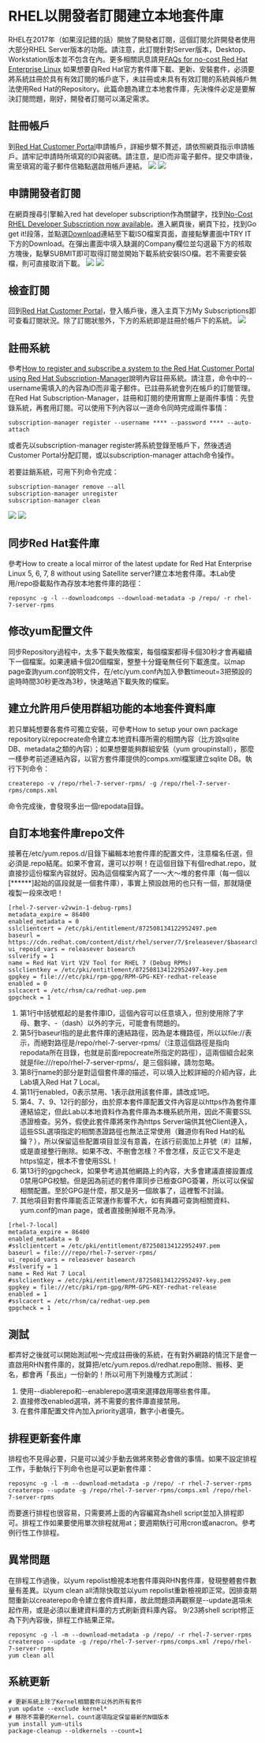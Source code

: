 # RHEL以開發者訂閱建立本地套件庫
RHEL在2017年（如果沒記錯的話）開放了開發者訂閱，這個訂閱允許開發者使用大部分RHEL Server版本的功能。請注意，此訂閱針對Server版本，Desktop、Workstation版本並不包含在內。更多相關訊息請見[FAQs for no-cost Red Hat Enterprise Linux](https://developers.redhat.com/articles/faqs-no-cost-red-hat-enterprise-linux/)
如果想要自Red Hat官方套件庫下載、更新、安裝套件，必須要將系統註冊於具有有效訂閱的帳戶底下，未註冊或未具有有效訂閱的系統與帳戶無法使用Red Hat的Repository。此篇命題為建立本地套件庫，先決條件必定是要解決訂閱問題，剛好，開發者訂閱可以滿足需求。

## 註冊帳戶
到[Red Hat Customer Portal](https://access.redhat.com/)申請帳戶，詳細步驟不贅述，請依照網頁指示申請帳戶。請牢記申請時所填寫的ID與密碼。請注意，是ID而非電子郵件。提交申請後，需至填寫的電子郵件信箱點選啟用帳戶連結。
![](https://i.imgur.com/zIYnIQ7.png)
![](https://i.imgur.com/DsVaZ1y.png)



## 申請開發者訂閱
在網頁搜尋引擎輸入red hat developer subscription作為關鍵字，找到[No-Cost RHEL Developer Subscription now available](https://developers.redhat.com/blog/2016/03/31/no-cost-rhel-developer-subscription-now-available/)。進入網頁後，網頁下拉，找到Go get it!段落，並點選[Download](http://red.ht/1Suvt82)連結至下載ISO檔案頁面，直接點擊畫面中TRY IT下方的Download。在彈出畫面中填入缺漏的Company欄位並勾選最下方的核取方塊後，點擊SUBMIT即可取得訂閱並開始下載系統安裝ISO檔。若不需要安裝檔，則可直接取消下載。
![](https://i.imgur.com/uIT4z7l.png)
![](https://i.imgur.com/J4MoQgP.png)


## 檢查訂閱
回到[Red Hat Customer Portal](https://access.redhat.com/)，登入帳戶後，進入主頁下方My Subscriptions即可查看訂閱狀況。除了訂閱狀態外，下方的系統即是註冊於帳戶下的系統。
![](https://i.imgur.com/OrPj4W8.png)


## 註冊系統
參考[How to register and subscribe a system to the Red Hat Customer Portal using Red Hat Subscription-Manager](https://access.redhat.com/solutions/253273)說明內容註冊系統。請注意，命令中的--username需填入的內容為ID而非電子郵件。已註冊系統會列在帳戶的訂閱管理。在Red Hat Subscription-Manager，註冊和訂閱的使用實際上是兩件事情：先登錄系統，再套用訂閱。可以使用下列內容以一道命令同時完成兩件事情：

```
subscription-manager register --username **** --password **** --auto-attach
```

或者先以subscription-manager register將系統登錄至帳戶下，然後透過Customer Portal分配訂閱，或以subscription-manager attach命令操作。

若要註銷系統，可用下列命令完成：

```
subscription-manager remove --all
subscription-manager unregister
subscription-manager clean
```
![](https://i.imgur.com/T2aFmFN.png)
![](https://i.imgur.com/q7UZVvv.png)


## 同步Red Hat套件庫
參考How to create a local mirror of the latest update for Red Hat Enterprise Linux 5, 6, 7, 8 without using Satellite server?建立本地套件庫。本Lab使用/repo掛載點作為存放本地套件庫的路徑：
```
reposync -g -l --downloadcomps --download-metadata -p /repo/ -r rhel-7-server-rpms
```

## 修改yum配置文件
同步Repository過程中，太多下載失敗檔案，每個檔案都得卡個30秒才會再繼續下一個檔案。如果連續卡個20個檔案，整整十分鐘毫無任何下載進度。以map page查詢yum.conf說明文件，在/etc/yum.conf內加入參數timeout=3把預設的逾時時間30秒更改為3秒，快速略過下載失敗的檔案。

## 建立允許用戶使用群組功能的本地套件資料庫
若只單純想要各套件可獨立安裝，可參考How to setup your own package repository以repocreate命令建立本地資料庫所需的相關內容（比方說sqlite DB、metadata之類的內容）；如果想要能夠群組安裝（yum groupinstall），那麼一樣參考前述連結內容，以官方套件庫提供的comps.xml檔案建立sqlite DB。執行下列命令：

```
createrepo -v /repo/rhel-7-server-rpms/ -g /repo/rhel-7-server-rpms/comps.xml
```

命令完成後，會發現多出一個repodata目錄。

## 自訂本地套件庫repo文件
接著在/etc/yum.repos.d/目錄下編輯本地套件庫的配置文件，注意檔名任選，但必須是.repo結尾。如果不會寫，還可以抄啊！在這個目錄下有個redhat.repo，就直接抄這份檔案內容就好。因為這個檔案內寫了一～大～堆的套件庫（每一個以[******]起始的區段就是一個套件庫），事實上預設啟用的也只有一個，那就隨便複製一段來改吧！
```=
[rhel-7-server-v2vwin-1-debug-rpms]
metadata_expire = 86400
enabled_metadata = 0
sslclientcert = /etc/pki/entitlement/872508134122952497.pem
baseurl = https://cdn.redhat.com/content/dist/rhel/server/7/$releasever/$basearch/v2vwin/debug
ui_repoid_vars = releasever basearch
sslverify = 1
name = Red Hat Virt V2V Tool for RHEL 7 (Debug RPMs)
sslclientkey = /etc/pki/entitlement/872508134122952497-key.pem
gpgkey = file:///etc/pki/rpm-gpg/RPM-GPG-KEY-redhat-release
enabled = 0
sslcacert = /etc/rhsm/ca/redhat-uep.pem
gpgcheck = 1
```

1. 第1行中括號框起的是套件庫ID，這個內容可以任意填入，但別使用除了字母、數字、-（dash）以外的字元，可能會有問題的。
1. 第5行baseurl指的是此套件庫的連結路徑，因為是本機路徑，所以以file://表示，而絕對路徑是/repo/rhel-7-server-rpms/（注意這個路徑是指向repodata所在目錄，也就是前面repocreate所指定的路徑），這兩個組合起來就是file:///repo/rhel-7-server-rpms/，是三個斜線，請勿忽略。
1. 第8行name的部分是對這個套件庫的描述，可以填入比較詳細的介紹內容，此Lab填入Red Hat 7 Local。
1. 第11行enabled，0表示禁用、1表示啟用該套件庫，請改成1吧。
1. 第4、7、9、12行的部分，由於原本套件庫配置文件內容是以https作為套件庫連結協定，但此Lab以本地資料作為套件庫為本機系統所用，因此不需要SSL憑證檢查。另外，假使此套件庫將來作為https Server端供其他Client連入，這些SSL選項指定的相關憑證路徑也無法正常使用（難道你有Red Hat的私鑰？），所以保留這些配置項目並沒有意義，在該行前面加上井號（#）註解，或是直接整行刪除。如果不改、不刪會怎樣？不會怎樣，反正它又不是走https協定，根本不會使用SSL！
1. 第13行的gpgcheck，如果參考過其他網路上的內容，大多會建議直接設置成0禁用GPG校驗。但是因為前述的套件庫同步已檢查GPG簽署，所以可以保留相關配置。至於GPG是什麼，那又是另一個故事了，這裡暫不討論。
1. 其他項目對套件庫能否正常運作影響不大，如有興趣可查詢相關資料、yum.conf的man page，或者直接刪掉眼不見為淨。

```
[rhel-7-local]
metadata_expire = 86400
enabled_metadata = 0
#sslclientcert = /etc/pki/entitlement/872508134122952497.pem
baseurl = file:///repo/rhel-7-server-rpms/
ui_repoid_vars = releasever basearch
#sslverify = 1
name = Red Hat 7 Local
#sslclientkey = /etc/pki/entitlement/872508134122952497-key.pem
gpgkey = file:///etc/pki/rpm-gpg/RPM-GPG-KEY-redhat-release
enabled = 1
#sslcacert = /etc/rhsm/ca/redhat-uep.pem
gpgcheck = 1
```

## 測試
都弄好之後就可以開始測試啦～完成註冊後的系統，在有對外網路的情況下是會一直啟用RHN套件庫的，就算把/etc/yum.repos.d/redhat.repo刪除、搬移、更名，都會再「長出」一份新的！所以可用下列幾種方式測試：
1. 使用--diablerepo和--enablerepo選項來選擇啟用哪些套件庫。
1. 直接修改enabled選項，將不需要的套件庫直接禁用。
1. 在套件庫配置文件內加入priority選項，數字小者優先。


## 排程更新套件庫
排程也不見得必要，只是可以減少手動去做將來勢必會做的事情。如果不設定排程工作，手動執行下列命令也是可以更新套件庫：

```
reposync -g -l -m --download-metadata -p /repo/ -r rhel-7-server-rpms
createrepo --update -g /repo/rhel-7-server-rpms/comps.xml /repo/rhel-7-server-rpms
```
而要進行排程也很容易，只需要將上面的內容編寫為shell script並加入排程即可。排程工作如果要使用單次排程就用at；要週期執行可用cron或anacron。參考例行性工作排程。

## 異常問題
在排程工作過後，以yum repolist檢視本地套件庫與RHN套件庫，發現整體套件數量有差異。以yum clean all清除快取並以yum repolist重新檢視即正常。因排查期間重新以createrepo命令建立套件資料庫，故此問題須再觀察是--update選項未起作用，或是必須以重建資料庫的方式刷新資料庫內容。
9/23將shell script修正為下列內容後，排程工作結果正常。
```=
reposync -g -l -m --download-metadata -p /repo/ -r rhel-7-server-rpms
createrepo --update -g /repo/rhel-7-server-rpms/comps.xml /repo/rhel-7-server-rpms
yum clean all
```

## 系統更新
```
# 更新系統上除了Kernel相關套件以外的所有套件
yum update --exclude kernel*
# 移除不需要的Kernel，count選項指定保留最新的N個版本
yum install yum-utils
package-cleanup --oldkernels --count=1
```



